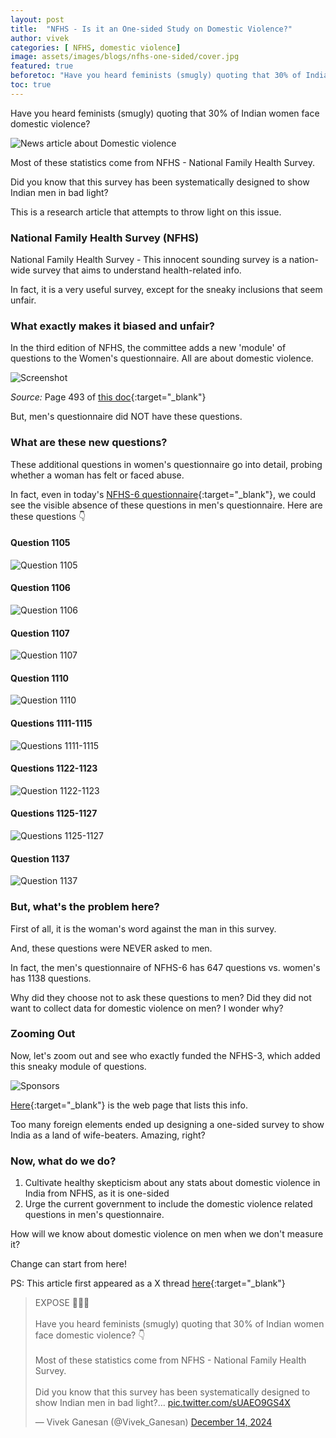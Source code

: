 ```yaml
---
layout: post
title:  "NFHS - Is it an One-sided Study on Domestic Violence?"
author: vivek
categories: [ NFHS, domestic violence]
image: assets/images/blogs/nfhs-one-sided/cover.jpg
featured: true
beforetoc: "Have you heard feminists (smugly) quoting that 30% of Indian women face domestic violence?"
toc: true
---
```


Have you heard feminists (smugly) quoting that 30% of Indian women face domestic violence?

![News article about Domestic violence](/assets/images/blogs/nfhs-one-sided/newspaper-dv.jpg)

Most of these statistics come from NFHS - National Family Health Survey.

Did you know that this survey has been systematically designed to show Indian men in bad light?

This is a research article that attempts to throw light on this issue.

### National Family Health Survey (NFHS)

National Family Health Survey - This innocent sounding survey is a nation-wide survey that aims to understand health-related info.

In fact, it is a very useful survey, except for the sneaky inclusions that seem unfair.

### What exactly makes it biased and unfair?

In the third edition of NFHS, the committee adds a new 'module' of questions to the Women's questionnaire.  All are about domestic violence.

![Screenshot](/assets/images/blogs/nfhs-one-sided/only-woman-questionnaire.png)

*Source:* Page 493 of [this doc](https://dhsprogram.com/pubs/pdf/FRIND3/FRIND3-Vol1%5BOct-17-2008%5D.pdf){:target="_blank"}

But, men's questionnaire did NOT have these questions.

### What are these new questions? 

These additional questions in women's questionnaire go into detail, probing whether a woman has felt or faced abuse.

In fact, even in today's [NFHS-6 questionnaire](http://nfhsiips.in/nfhsnew/nfhsuser/questioner.php){:target="_blank"}, we could see the visible absence of these questions in men's questionnaire.  Here are these questions 👇

#### Question 1105
![Question 1105](/assets/images/blogs/nfhs-one-sided/1105.jpg)

#### Question 1106
![Question 1106](/assets/images/blogs/nfhs-one-sided/1106.png)

#### Question 1107
![Question 1107](/assets/images/blogs/nfhs-one-sided/1107.png)

#### Question 1110
![Question 1110](/assets/images/blogs/nfhs-one-sided/1110.png)

#### Questions 1111-1115
![Questions 1111-1115](/assets/images/blogs/nfhs-one-sided/1111.png)

#### Questions 1122-1123
![Question 1122-1123](/assets/images/blogs/nfhs-one-sided/1122.png)

#### Questions 1125-1127
![Questions 1125-1127](/assets/images/blogs/nfhs-one-sided/1125.png)

#### Question 1137
![Question 1137](/assets/images/blogs/nfhs-one-sided/1137.png)

### But, what's the problem here?

First of all, it is the woman's word against the man in this survey.

And, these questions were NEVER asked to men. 

In fact, the men's questionnaire of NFHS-6 has 647 questions vs. women's has 1138 questions.

Why did they choose not to ask these questions to men?  Did they did not want to collect data for domestic violence on men? I wonder why?

### Zooming Out

Now, let's zoom out and see who exactly funded the NFHS-3, which added this sneaky module of questions.

![Sponsors](/assets/images/blogs/nfhs-one-sided/sponsors.png)

[Here](https://nfhsiips.in/nfhsuser/nfhs3.php){:target="_blank"} is the web page that lists this info.

Too many foreign elements ended up designing a one-sided survey to show India as a land of wife-beaters.  Amazing, right?

### Now, what do we do?

1. Cultivate healthy skepticism about any stats about domestic violence in India from NFHS, as it is one-sided
2. Urge the current government to include the domestic violence related questions in men's questionnaire. 

How will we know about domestic violence on men when we don't measure it?

Change can start from here!

PS: This article first appeared as a X thread [here](https://x.com/Vivek_Ganesan/thread/1867732342024073257){:target="_blank"}

<blockquote class="twitter-tweet" data-theme="dark"><p lang="en" dir="ltr">EXPOSE 🚨🚨🚨<br><br>Have you heard feminists (smugly) quoting that 30% of Indian women face domestic violence? 👇<br><br>Most of these statistics come from NFHS - National Family Health Survey.<br><br>Did you know that this survey has been systematically designed to show Indian men in bad light?… <a href="https://t.co/sUAEO9GS4X">pic.twitter.com/sUAEO9GS4X</a></p>&mdash; Vivek Ganesan (@Vivek_Ganesan) <a href="https://twitter.com/Vivek_Ganesan/status/1867732342024073257?ref_src=twsrc%5Etfw">December 14, 2024</a></blockquote> <script async src="https://platform.twitter.com/widgets.js" charset="utf-8"></script>